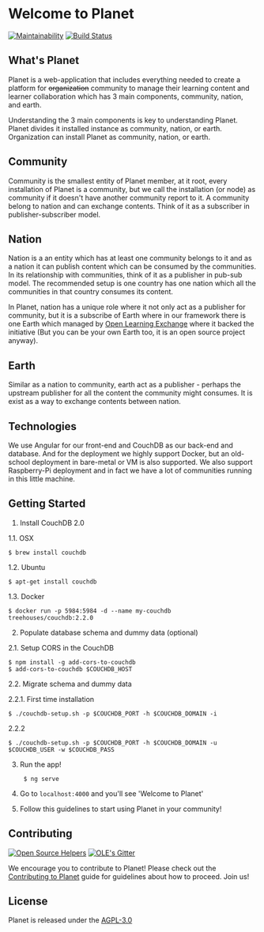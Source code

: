 # Welcome to Planet
[![Maintainability](https://api.codeclimate.com/v1/badges/028682cc4cd969b05280/maintainability)](https://codeclimate.com/github/open-learning-exchange/planet/maintainability)
[![Build Status](https://travis-ci.org/open-learning-exchange/planet.svg?branch=master)](https://travis-ci.org/open-learning-exchange/planet)

## What's Planet

Planet is a web-application that includes everything needed to create a platform for ~~organization~~ community to manage their learning content and learner collaboration which has 3 main components, community, nation, and earth.

Understanding the 3 main components is key to understanding Planet. Planet divides it installed instance as community, nation, or earth. Organization can install Planet as community, nation, or earth.

## Community

Community is the smallest entity of Planet member, at it root, every installation of Planet is a community, but we call the installation (or node) as community if it doesn't have another community report to it. A community belong to nation and can exchange contents. Think of it as a subscriber in publisher-subscriber model.

## Nation

Nation is a an entity which has at least one community belongs to it and as a nation it can publish content which can be consumed by the communities. In its relationship with communities, think of it as a publisher in pub-sub model. The recommended setup is one country has one nation which all the communities in that country consumes its content.

In Planet, nation has a unique role where it not only act as a publisher for community, but it is a subscribe of Earth where in our framework there is one Earth which managed by [Open Learning Exchange][OLE] where it backed the initiative (But you can be your own Earth too, it is an open source project anyway).

## Earth

Similar as a nation to community, earth act as a publisher - perhaps the upstream publisher for all the content the community might consumes. It is exist as a way to exchange contents between nation.

## Technologies

We use Angular for our front-end and CouchDB as our back-end and database. And for the deployment we highly support Docker, but an old-school deployment in bare-metal or VM is also supported. We also support Raspberry-Pi deployment and in fact we have a lot of communities running in this little machine.

## Getting Started

1. Install CouchDB 2.0

1.1. OSX

    $ brew install couchdb

1.2. Ubuntu

    $ apt-get install couchdb

1.3. Docker

    $ docker run -p 5984:5984 -d --name my-couchdb treehouses/couchdb:2.2.0
 
2. Populate database schema and dummy data (optional)

2.1. Setup CORS in the CouchDB

    $ npm install -g add-cors-to-couchdb
    $ add-cors-to-couchdb $COUCHDB_HOST

2.2. Migrate schema and dummy data

2.2.1. First time installation

    $ ./couchdb-setup.sh -p $COUCHDB_PORT -h $COUCHDB_DOMAIN -i

2.2.2 

    $ ./couchdb-setup.sh -p $COUCHDB_PORT -h $COUCHDB_DOMAIN -u $COUCHDB_USER -w $COUCHDB_PASS

3. Run the app!

        $ ng serve

4. Go to `localhost:4000` and you'll see 'Welcome to Planet'
5. Follow this guidelines to start using Planet in your community!

## Contributing

[![Open Source Helpers](https://www.codetriage.com/open-learning-exchange/planet/badges/users.svg)](https://www.codetriage.com/open-learning-exchange/planet)
[![OLE's Gitter](https://badges.gitter.im/open-learning-exchange/gitter.png)][OLE_CHATROOM]

We encourage you to contribute to Planet! Please check out the [Contributing to Planet](CONTRIBUTING.md) guide for guidelines about how to proceed. Join us!

## License

Planet is released under the [AGPL-3.0](LICENSE)

[OLE]: https://www.ole.org/
[OLE_CHATROOM]: https://gitter.im/open-learning-exchange/chat
